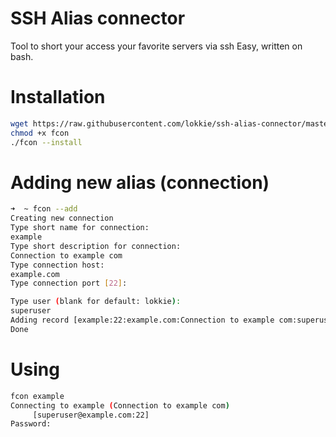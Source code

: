 # SSH Alias connector
Tool to short your access your favorite servers via ssh
Easy, written on bash.

# Installation
```bash
wget https://raw.githubusercontent.com/lokkie/ssh-alias-connector/master/fcon
chmod +x fcon
./fcon --install
```

# Adding new alias (connection)
```bash
➜  ~ fcon --add
Creating new connection
Type short name for connection:
example
Type short description for connection:
Connection to example com
Type connection host:
example.com
Type connection port [22]:

Type user (blank for default: lokkie):
superuser
Adding record [example:22:example.com:Connection to example com:superuser]
Done
```

# Using
```bash
fcon example
Connecting to example (Connection to example com)
	 [superuser@example.com:22]
Password:
```

